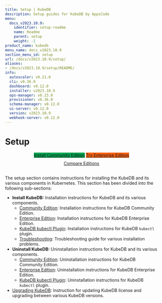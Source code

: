 ```yaml
---
title: Setup | KubeDB
description: Setup guides for KubeDB by AppsCode
menu:
  docs_v2023.10.9:
    identifier: setup-readme
    name: Readme
    parent: setup
    weight: -1
product_name: kubedb
menu_name: docs_v2023.10.9
section_menu_id: setup
url: /docs/v2023.10.9/setup/
aliases:
- /docs/v2023.10.9/setup/README/
info:
  autoscaler: v0.21.0
  cli: v0.36.0
  dashboard: v0.12.0
  installer: v2023.10.9
  ops-manager: v0.23.0
  provisioner: v0.36.0
  schema-manager: v0.12.0
  ui-server: v0.12.0
  version: v2023.10.9
  webhook-server: v0.12.0
---
```


# Setup

<div style="text-align: center;">
  <a class="button is-link is-medium is-active has-text-weight-normal" href="/docs/v2023.10.9/setup/install/community" style="background:#00A651; width: 18rem;">Install Community Edition</a>
  <a class="button is-info is-medium is-active has-text-weight-normal" href="/docs/v2023.10.9/setup/install/enterprise"  style="background:#FC6011; width: 18rem;">Try Enterprise Edition</a>
  <a style="margin-top: 10px; display: block;" href="https://kubedb.com/pricing/">Compare Editions</a>
</div>
<br>

The setup section contains instructions for installing the KubeDB and its various components in Kubernetes. This section has been divided into the following sub-sections:

- **Install KubeDB:** Installation instructions for KubeDB and its various components.
  - [Community Edition](/docs/v2023.10.9/setup/install/community): Installation instructions for KubeDB Community Edition.
  - [Enterprise Edition](/docs/v2023.10.9/setup/install/enterprise): Installation instructions for KubeDB Enterprise Edition.
  - [KubeDB kubectl Plugin](/docs/v2023.10.9/setup/install/kubectl_plugin): Installation instructions for KubeDB `kubectl` plugin.
  - [Troubleshooting](/docs/v2023.10.9/setup/install/troubleshoting): Troubleshooting guide for various installation problems.
- **Uninstall KubeDB:** Uninstallation instructions for KubeDB and its various components.
  - [Community Edition](/docs/v2023.10.9/setup/uninstall/community): Uninstallation instructions for KubeDB Community Edition.
  - [Enterprise Edition](/docs/v2023.10.9/setup/uninstall/enterprise): Uninstallation instructions for KubeDB Enterprise Edition.
  - [KubeDB kubectl Plugin](/docs/v2023.10.9/setup/uninstall/kubectl_plugin): Uninstallation instructions for KubeDB `kubectl` plugin.
- [Upgrading KubeDB](/docs/v2023.10.9/setup/upgrade/): Instruction for updating KubeDB license and upgrading between various KubeDB versions.
